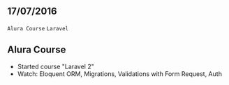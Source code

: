 17/07/2016
----------

`Alura Course` `Laravel`

## Alura Course

- Started course "Laravel 2"
- Watch: Eloquent ORM, Migrations, Validations with Form Request, Auth
